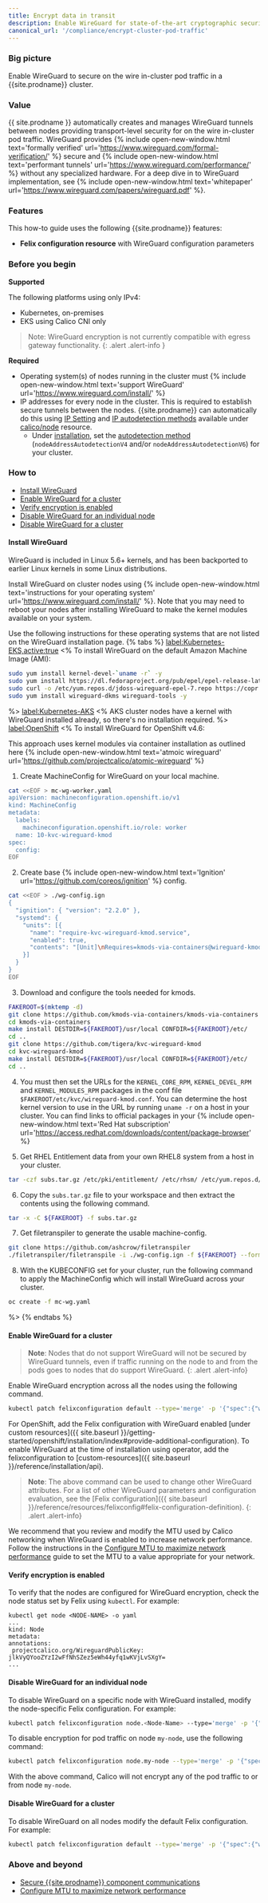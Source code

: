 ```yaml
---
title: Encrypt data in transit
description: Enable WireGuard for state-of-the-art cryptographic security between pods for Calico clusters.
canonical_url: '/compliance/encrypt-cluster-pod-traffic'
---
```


### Big picture

Enable WireGuard to secure on the wire in-cluster pod traffic in a {{site.prodname}} cluster.

### Value

{{ site.prodname }} automatically creates and manages WireGuard tunnels between nodes providing transport-level security for on the wire in-cluster pod traffic. WireGuard provides {% include open-new-window.html text='formally verified' url='https://www.wireguard.com/formal-verification/' %} secure and {% include open-new-window.html text='performant tunnels' url='https://www.wireguard.com/performance/' %} without any specialized hardware. For a deep dive in to WireGuard implementation, see {% include open-new-window.html text='whitepaper' url='https://www.wireguard.com/papers/wireguard.pdf' %}.

### Features

This how-to guide uses the following {{site.prodname}} features:

- **Felix configuration resource** with WireGuard configuration parameters

### Before you begin

**Supported**

The following platforms using only IPv4:
- Kubernetes, on-premises
- EKS using Calico CNI only

> Note: WireGuard encryption is not currently compatible with egress gateway functionality.
{: .alert .alert-info }

**Required**

- Operating system(s) of nodes running in the cluster must {% include open-new-window.html text='support WireGuard' url='https://www.wireguard.com/install/' %}
- IP addresses for every node in the cluster. This is required to establish secure tunnels between the nodes. {{site.prodname}} can automatically do this using [IP Setting]({{site.baseurl}}/reference/node/configuration#ip-setting) and [IP autodetection methods]({{site.baseurl}}/reference/node/configuration#ip-autodetection-methods) available under [calico/node]({{site.baseurl}}/reference/node/configuration) resource.
    - Under [installation]({{site.baseurl}}/reference/installation/api), set the [autodetection method]({{site.baseurl}}/reference/installation/api#operator.tigera.io/v1.NodeAddressAutodetection) (`nodeAddressAutodetectionV4` and/or `nodeAddressAutodetectionV6`) for your cluster.

### How to

- [Install WireGuard](#install-wireguard)
- [Enable WireGuard for a cluster](#enable-wireguard-for-a-cluster)
- [Verify encryption is enabled](#verify-encryption-is-enabled)
- [Disable WireGuard for an individual node](#disable-wireguard-for-an-individual-node)
- [Disable WireGuard for a cluster](#disable-wireguard-for-a-cluster)

#### Install WireGuard

WireGuard is included in Linux 5.6+ kernels, and has been backported to earlier Linux kernels in some Linux distributions.

Install WireGuard on cluster nodes using {% include open-new-window.html text='instructions for your operating system' url='https://www.wireguard.com/install/' %}. Note that you may need to reboot your nodes after installing WireGuard to make the kernel modules available on your system.

   Use the following instructions for these operating systems that are not listed on the WireGuard installation page.
{% tabs %}
<label:Kubernetes-EKS,active:true>
<%
To install WireGuard on the default Amazon Machine Image (AMI):

   ```bash
sudo yum install kernel-devel-`uname -r` -y
sudo yum install https://dl.fedoraproject.org/pub/epel/epel-release-latest-7.noarch.rpm -y
sudo curl -o /etc/yum.repos.d/jdoss-wireguard-epel-7.repo https://copr.fedorainfracloud.org/coprs/jdoss/wireguard/repo/epel-7/jdoss-wireguard-epel-7.repo
sudo yum install wireguard-dkms wireguard-tools -y
   ```
%>
<label:Kubernetes-AKS>
<%
AKS cluster nodes have a kernel with WireGuard installed already, so there's no installation required.
%>
<label:OpenShift>
<%
To install WireGuard for OpenShift v4.6:

  This approach uses kernel modules via container installation as outlined here {% include open-new-window.html text='atmoic wireguard' url='https://github.com/projectcalico/atomic-wireguard' %} 

   1. Create MachineConfig for WireGuard on your local machine.
   ```bash
   cat <<EOF > mc-wg-worker.yaml
   apiVersion: machineconfiguration.openshift.io/v1
   kind: MachineConfig
   metadata:
     labels:
       machineconfiguration.openshift.io/role: worker
     name: 10-kvc-wireguard-kmod
   spec:
     config:
   EOF
   ```

   2. Create base {% include open-new-window.html text='Ignition' url='https://github.com/coreos/ignition' %} config.
   ```bash
   cat <<EOF > ./wg-config.ign
   {
     "ignition": { "version": "2.2.0" },
     "systemd": {
       "units": [{
         "name": "require-kvc-wireguard-kmod.service",
         "enabled": true,
         "contents": "[Unit]\nRequires=kmods-via-containers@wireguard-kmod.service\n[Service]\nType=oneshot\nExecStart=/usr/bin/true\n\n[Install]\nWantedBy=multi-user.target"
       }]
     }
   }
   EOF
   ```

   3. Download and configure the tools needed for kmods.
   ```bash
   FAKEROOT=$(mktemp -d)
   git clone https://github.com/kmods-via-containers/kmods-via-containers
   cd kmods-via-containers
   make install DESTDIR=${FAKEROOT}/usr/local CONFDIR=${FAKEROOT}/etc/
   cd ..
   git clone https://github.com/tigera/kvc-wireguard-kmod
   cd kvc-wireguard-kmod
   make install DESTDIR=${FAKEROOT}/usr/local CONFDIR=${FAKEROOT}/etc/
   cd ..
   ```

   4. You must then set the URLs for the `KERNEL_CORE_RPM`, `KERNEL_DEVEL_RPM` and `KERNEL_MODULES_RPM` packages in the conf file `$FAKEROOT/etc/kvc/wireguard-kmod.conf`. You can determine the host kernel version to use in the URL by running `uname -r` on a host in your cluster. You can find links to official packages in your {% include open-new-window.html text='Red Hat subscription' url='https://access.redhat.com/downloads/content/package-browser' %} 


   5. Get RHEL Entitlement data from your own RHEL8 system from a host in your cluster.
   ```bash
   tar -czf subs.tar.gz /etc/pki/entitlement/ /etc/rhsm/ /etc/yum.repos.d/redhat.repo
   ```

   6. Copy the `subs.tar.gz` file to your workspace and then extract the contents using the following command.
   ```bash
   tar -x -C ${FAKEROOT} -f subs.tar.gz
   ```

   7. Get filetranspiler to generate the usable machine-config.
   ```bash
   git clone https://github.com/ashcrow/filetranspiler
   ./filetranspiler/filetranspile -i ./wg-config.ign -f ${FAKEROOT} --format=yaml --dereference-symlinks | sed 's/^/     /' | (cat mc-wg-worker.yaml -) > mc-wg.yaml
   ```

   8. With the KUBECONFIG set for your cluster, run the following command to apply the MachineConfig which will install WireGuard across your cluster.
   ```bash
   oc create -f mc-wg.yaml
   ```
%>
{% endtabs %}

#### Enable WireGuard for a cluster

   > **Note**: Nodes that do not support WireGuard will not be secured by WireGuard tunnels, even if traffic running on the node to and from the pods goes to nodes that do support WireGuard.
   {: .alert .alert-info}

Enable WireGuard encryption across all the nodes using the following command.

   ```bash
kubectl patch felixconfiguration default --type='merge' -p '{"spec":{"wireguardEnabled":true}}'
   ```

   For OpenShift, add the Felix configuration with WireGuard enabled [under custom resources]({{ site.baseurl }}/getting-started/openshift/installation/index#provide-additional-configuration). To enable WireGuard at the time of installation using operator, add the felixconfiguration to [custom-resources]({{ site.baseurl }}/reference/installation/api).

   > **Note**: The above command can be used to change other WireGuard attributes. For a list of other WireGuard parameters and configuration evaluation, see the [Felix configuration]({{ site.baseurl }}/reference/resources/felixconfig#felix-configuration-definition).
   {: .alert .alert-info}

We recommend that you review and modify the MTU used by Calico networking when WireGuard is enabled to increase network performance. Follow the instructions in the [Configure MTU to maximize network performance]({{site.baseurl}}/networking/mtu) guide to set the MTU to a value appropriate for your network.

#### Verify encryption is enabled

To verify that the nodes are configured for WireGuard encryption, check the node status set by Felix using `kubectl`. For example:

   ```
kubectl get node <NODE-NAME> -o yaml
...
kind: Node
metadata:
  annotations:
    projectcalico.org/WireguardPublicKey: jlkVyQYooZYzI2wFfNhSZez5eWh44yfq1wKVjLvSXgY=
...
   ```

#### Disable WireGuard for an individual node

To disable WireGuard on a specific node with WireGuard installed, modify the node-specific Felix configuration. For example:

  ```bash
kubectl patch felixconfiguration node.<Node-Name> --type='merge' -p '{"spec":{"wireguardEnabled":false}}'
  ```

To disable encryption for pod traffic on node `my-node`, use the following command:

  ```bash
kubectl patch felixconfiguration node.my-node --type='merge' -p '{"spec":{"wireguardEnabled":false}}'
  ```

With the above command, Calico will not encrypt any of the pod traffic to or from node `my-node`.

#### Disable WireGuard for a cluster

To disable WireGuard on all nodes modify the default Felix configuration. For example:

  ```bash
kubectl patch felixconfiguration default --type='merge' -p '{"spec":{"wireguardEnabled":false}}'
  ```

### Above and beyond

- [Secure {{site.prodname}} component communications]({{site.baseurl}}/security/comms)
- [Configure MTU to maximize network performance]({{site.baseurl}}/networking/mtu)
